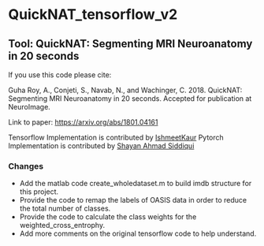 # QuickNAT_tensorflow_v2
Tool: QuickNAT: Segmenting MRI Neuroanatomy in 20 seconds
-----------------------------------------------------------

If you use this code please cite:

Guha Roy, A., Conjeti, S., Navab, N., and Wachinger, C. 2018. QuickNAT: Segmenting MRI Neuroanatomy in 20 seconds. Accepted for publication at NeuroImage.

Link to paper: https://arxiv.org/abs/1801.04161

Tensorflow Implementation is contributed by [IshmeetKaur](https://github.com/IshmeetKaur/QuickNAT_tensorflow)
Pytorch Implementation is contributed by [Shayan Ahmad Siddiqui](https://github.com/ai-med/quickNAT_pytorch)

### Changes
- Add the matlab code create_wholedataset.m to build imdb structure for this project. 
- Provide the code to remap the labels of OASIS data in order to reduce the total number of classes.
- Provide the code to calculate the class weights for the weighted_cross_entrophy.
- Add more comments on the original tensorflow code to help understand. 
